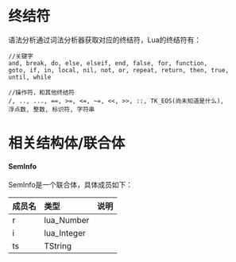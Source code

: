 # 终结符

语法分析通过词法分析器获取对应的终结符，Lua的终结符有：

```
//关键字
and, break, do, else, elseif, end, false, for, function,
goto, if, in, local, nil, not, or, repeat, return, then, true,
until, while

//操作符，和其他终结符
/, .., ..., ==, >=, <=, ~=, <<, >>, ::, TK_EOS(尚未知道是什么),
浮点数, 整数, 标识符, 字符串
```

# 相关结构体/联合体

#### SemInfo
SemInfo是一个联合体，具体成员如下：

|成员名|类型|说明|
|:-|:-|:-|
|r|lua_Number||
|i|lua_Integer||
|ts|TString|

